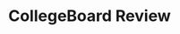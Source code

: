 ---
title: CollegeBoard Review
layout: post
permalink: /cb2024
description: CollegeBoard
type: tangibles
courses: { compsci: { week: 3 } }
---